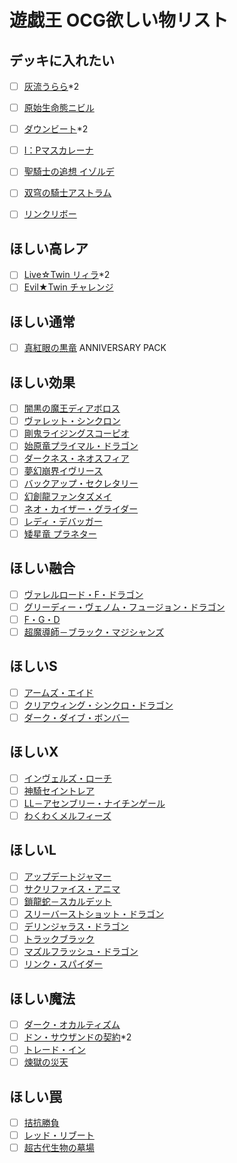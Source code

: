 # 遊戯王 OCG欲しい物リスト

## デッキに入れたい
- [ ] [灰流うらら](https://www.db.yugioh-card.com/yugiohdb/card_search.action?ope=2&cid=12950)*2
- [ ] [原始生命態ニビル](https://www.db.yugioh-card.com/yugiohdb/card_search.action?ope=2&cid=14741)

- [ ] [ダウンビート](https://www.db.yugioh-card.com/yugiohdb/card_search.action?ope=2&cid=13434)*2

- [ ] [I：Pマスカレーナ](https://www.db.yugioh-card.com/yugiohdb/card_search.action?ope=2&cid=14676)
- [ ] [聖騎士の追想 イゾルデ](https://www.db.yugioh-card.com/yugiohdb/card_search.action?ope=2&cid=13500)
- [ ] [双穹の騎士アストラム](https://www.db.yugioh-card.com/yugiohdb/card_search.action?ope=2&cid=14297)
- [ ] [リンクリボー](https://www.db.yugioh-card.com/yugiohdb/card_search.action?ope=2&cid=13346)
## ほしい高レア
- [ ] [Live☆Twin リィラ](https://www.db.yugioh-card.com/yugiohdb/card_search.action?ope=2&cid=15625)*2
- [ ] [Evil★Twin チャレンジ](https://www.db.yugioh-card.com/yugiohdb/card_search.action?ope=2&cid=15632)
## ほしい通常
- [ ] [真紅眼の黒竜](https://www.db.yugioh-card.com/yugiohdb/card_search.action?ope=2&cid=4088) ANNIVERSARY PACK
## ほしい効果
- [ ] [闇黒の魔王ディアボロス](https://www.db.yugioh-card.com/yugiohdb/card_search.action?ope=2&cid=13683)
- [ ] [ヴァレット・シンクロン](https://www.db.yugioh-card.com/yugiohdb/card_search.action?ope=2&cid=14084)
- [ ] [剛鬼ライジングスコーピオ](https://www.db.yugioh-card.com/yugiohdb/card_search.action?ope=2&cid=13050)
- [ ] [始原竜プライマル・ドラゴン](https://www.db.yugioh-card.com/yugiohdb/card_search.action?ope=2&cid=14950)
- [ ] [ダークネス・ネオスフィア](https://www.db.yugioh-card.com/yugiohdb/card_search.action?ope=2&cid=8537)
- [ ] [夢幻崩界イヴリース](https://www.db.yugioh-card.com/yugiohdb/card_search.action?ope=2&cid=13571)
- [ ] [バックアップ・セクレタリー](https://www.db.yugioh-card.com/yugiohdb/card_search.action?ope=2&cid=13041)
- [ ] [幻創龍ファンタズメイ](https://www.db.yugioh-card.com/yugiohdb/card_search.action?ope=2&cid=14097)
- [ ] [ネオ・カイザー・グライダー](https://www.db.yugioh-card.com/yugiohdb/card_search.action?ope=2&cid=14370)
- [ ] [レディ・デバッガー](https://www.db.yugioh-card.com/yugiohdb/card_search.action?ope=2&cid=13522)
- [ ] [矮星竜 プラネター](https://www.db.yugioh-card.com/yugiohdb/card_search.action?ope=2&cid=11865)
## ほしい融合
- [ ] [ヴァレルロード・F・ドラゴン](https://www.db.yugioh-card.com/yugiohdb/card_search.action?ope=2&cid=14625)
- [ ] [グリーディー・ヴェノム・フュージョン・ドラゴン](https://www.db.yugioh-card.com/yugiohdb/card_search.action?ope=2&cid=12836)
- [ ] [F・G・D](https://www.db.yugioh-card.com/yugiohdb/card_search.action?ope=2&cid=5502)
- [ ] [超魔導師－ブラック・マジシャンズ](https://www.db.yugioh-card.com/yugiohdb/card_search.action?ope=2&cid=14905)
## ほしいS
- [ ] [アームズ・エイド](https://www.db.yugioh-card.com/yugiohdb/card_search.action?ope=2&cid=7987)
- [ ] [クリアウィング・シンクロ・ドラゴン](https://www.db.yugioh-card.com/yugiohdb/card_search.action?ope=2&cid=11721)
- [ ] [ダーク・ダイブ・ボンバー](https://www.db.yugioh-card.com/yugiohdb/card_search.action?ope=2&cid=8035)
## ほしいX
- [ ] [インヴェルズ・ローチ](https://www.db.yugioh-card.com/yugiohdb/card_search.action?ope=2&cid=9612)
- [ ] [神騎セイントレア](https://www.db.yugioh-card.com/yugiohdb/card_search.action?ope=2&cid=11572)
- [ ] [LL－アセンブリー・ナイチンゲール](https://www.db.yugioh-card.com/yugiohdb/card_search.action?ope=2&cid=12957)
- [ ] [わくわくメルフィーズ](https://www.db.yugioh-card.com/yugiohdb/card_search.action?ope=2&cid=15523)
## ほしいL
- [ ] [アップデートジャマー](https://www.db.yugioh-card.com/yugiohdb/card_search.action?ope=2&cid=14122)
- [ ] [サクリファイス・アニマ](https://www.db.yugioh-card.com/yugiohdb/card_search.action?ope=2&cid=13841)
- [ ] [鎖龍蛇－スカルデット](https://www.db.yugioh-card.com/yugiohdb/card_search.action?ope=2&cid=13419)
- [ ] [スリーバーストショット・ドラゴン](https://www.db.yugioh-card.com/yugiohdb/card_search.action?ope=2&cid=13415)
- [ ] [デリンジャラス・ドラゴン](https://www.db.yugioh-card.com/yugiohdb/card_search.action?ope=2&cid=14291)
- [ ] [トラックブラック](https://www.db.yugioh-card.com/yugiohdb/card_search.action?ope=2&cid=14438)
- [ ] [マズルフラッシュ・ドラゴン](https://www.db.yugioh-card.com/yugiohdb/card_search.action?ope=2&cid=13838)
- [ ] [リンク・スパイダー](https://www.db.yugioh-card.com/yugiohdb/card_search.action?ope=2&cid=13034)
## ほしい魔法
- [ ] [ダーク・オカルティズム](https://www.db.yugioh-card.com/yugiohdb/card_search.action?ope=2&cid=14584)
- [ ] [ドン・サウザンドの契約](https://www.db.yugioh-card.com/yugiohdb/card_search.action?ope=2&cid=13005)*2
- [ ] [トレード・イン](https://www.db.yugioh-card.com/yugiohdb/card_search.action?ope=2&cid=7248)
- [ ] [煉獄の災天](https://www.db.yugioh-card.com/yugiohdb/card_search.action?ope=2&cid=15051)
## ほしい罠
- [ ] [拮抗勝負](https://www.db.yugioh-card.com/yugiohdb/card_search.action?ope=2&cid=13293)
- [ ] [レッド・リブート](https://www.db.yugioh-card.com/yugiohdb/card_search.action?ope=2&cid=13622)
- [ ] [超古代生物の墓場](https://www.db.yugioh-card.com/yugiohdb/card_search.action?ope=2&cid=8230)